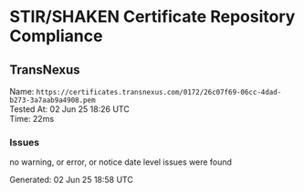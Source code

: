# STIR/SHAKEN Certificate Repository Compliance

## TransNexus

Name: `https://certificates.transnexus.com/0172/26c07f69-06cc-4dad-b273-3a7aab9a4908.pem`\
Tested At: 02 Jun 25 18:26 UTC\
Time: 22ms

### Issues

no warning, or error, or notice date level issues were found

Generated: 02 Jun 25 18:58 UTC